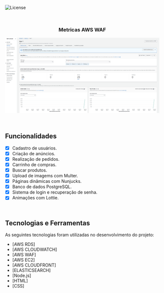 
<p>
    <img alt="License" src="https://img.shields.io/badge/license-MIT-04cc5e?style=flat-square">
  </a>
  
</p>

<br>


<h3 align="center">Metricas AWS WAF</h3>
<p align="center">
  <img src=".github/awswaf.png" alt="AWS WAF">
</p>

<br>

## Funcionalidades

- [X] Cadastro de usuários.
- [X] Criação de anúncios.
- [X] Realização de pedidos.
- [X] Carrinho de compras.
- [X] Buscar produtos.
- [X] Upload de imagems com Multer.
- [X] Páginas dinâmicas com Nunjucks.
- [X] Banco de dados PostgreSQL.
- [X] Sistema de login e recuperação de senha.
- [X] Animações com Lottie.

<br>

## Tecnologias e Ferramentas

As seguintes tecnologias foram utilizadas no desenvolvimento do projeto:

- [AWS RDS]
- [AWS CLOUDWATCH]
- [AWS WAF]
- [AWS EC2]
- [AWS CLOUDFRONT]
- [ELASTICSEARCH]
- [Node.js]
- [HTML]
- [CSS]

<br>



